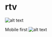 # rtv

![alt text](http://ideveloper.by/preview/rtv.png)

Mobile first
![alt text](http://ideveloper.by/preview/rtv-mobile.png)
